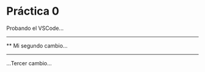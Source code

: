  # Práctica 0

Probando el VSCode...

*********************
** Mi segundo cambio...
*********************

...Tercer cambio...

